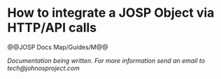 # How to integrate a JOSP Object via HTTP/API calls

@@JOSP Docs Map/Guides/M@@

_Documentation being written.
For more information send an email to tech@johnosproject.com_

